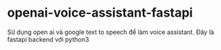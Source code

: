 # openai-voice-assistant-fastapi
Sử dụng open ai và google text to speech để làm voice assistant. Đây là fastapi backend với python3
